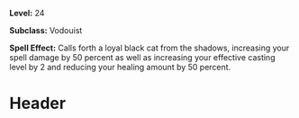 <!-- TITLE: Spell: Black Cat -->
<!-- SUBTITLE:  -->

**Level:** 24

**Subclass:** Vodouist

**Spell Effect:** Calls forth a loyal black cat from the shadows, increasing your spell damage by 50 percent as well as increasing your effective casting level by 2 and reducing your healing amount by 50 percent.

# Header